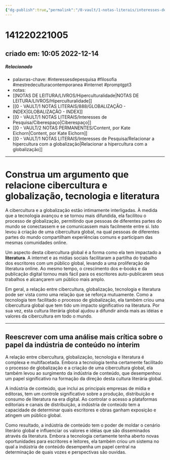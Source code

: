 ```yaml
---
{"dg-publish":true,"permalink":"/0-vault/1-notas-literais/interesses-de-pesquisa/construa-um-argumento-que-relacione-cibercultura-e-globalizacao-tecnologia-e-literatura/","tags":["interessesdepesquisa","filosofia","mestredeculturacontemporanea","internet","promptgpt3"],"dgHomeLink":true,"dgShowLocalGraph":true,"dgShowFileTree":true,"dgEnableSearch":true}
---
```


# 141220221005
## criado em: 10:05 2022-12-14

##### Relacionado
- palavras-chave: #interessesdepesquisa #filosofia #mestredeculturacontemporanea #internet #promptgpt3
- notas:
- [[NOTAS DE LEITURA/LIVROS/Hiperculturalidade\|NOTAS DE LEITURA/LIVROS/Hiperculturalidade]]
- [[0 - VAULT/1 NOTAS LITERAIS/888/GLOBALIZAÇÃO - INDEX\|GLOBALIZAÇÃO - INDEX]]
- [[0 - VAULT/1 NOTAS LITERAIS/Interesses de Pesquisa/Ciberespaço\|Ciberespaço]]
- [[0 - VAULT/2 NOTAS PERMANENTES/Content, por Kate Eichorn\|Content, por Kate Eichorn]]
- [[0 - VAULT/1 NOTAS LITERAIS/Interesses de Pesquisa/Relacionar a hipercultura com a globalização\|Relacionar a hipercultura com a globalização]]

---
# Construa um argumento que relacione cibercultura e globalização, tecnologia e literatura

A cibercultura e a globalização estão intimamente interligadas. À medida que a tecnologia avançou e se tornou mais difundida, ela facilitou o processo de globalização, permitindo que pessoas de diferentes partes do mundo se conectassem e se comunicassem mais facilmente entre si. Isto levou à criação de uma cibercultura global, na qual pessoas de diferentes partes do mundo compartilham experiências comuns e participam das mesmas comunidades online.

Um aspecto desta cibercultura global é a forma como ela tem impactado a **literatura**. A internet e as mídias sociais facilitaram a partilha do trabalho dos escritores com um público global, levando a uma proliferação de literatura online. Ao mesmo tempo, o crescimento dos e-books e da publicação digital tornou mais fácil para os escritores auto-publicarem seus trabalhos e alcançarem um público mais amplo.

Em geral, a relação entre cibercultura, globalização, tecnologia e literatura pode ser vista como uma relação que se reforça mutuamente. Como a tecnologia tem facilitado o processo de globalização, ela também criou uma cibercultura global que tem tido um impacto significativo na literatura. Por sua vez, esta cultura literária global ajudou a difundir ainda mais as idéias e valores da cibercultura em todo o mundo.

---
## Reescrever com uma análise mais crítica sobre o papel da indústria de conteúdo no ínterim

A relação entre cibercultura, globalização, tecnologia e literatura é complexa e multifacetada. Embora a tecnologia tenha certamente facilitado o processo de globalização e a criação de uma cibercultura global, ela também levou ao surgimento da indústria de conteúdo, que desempenhou um papel significativo na formação da direção desta cultura literária global.

A indústria de conteúdo, que inclui as principais empresas de mídia e editoras, tem um controle significativo sobre a produção, distribuição e consumo de literatura na era digital. Ao controlar o acesso a plataformas editoriais e canais de distribuição, a indústria de conteúdo tem a capacidade de determinar quais escritores e obras ganham exposição e atingem um público global.

Como resultado, a indústria de conteúdo tem o poder de moldar o cenário literário global e influenciar os valores e idéias que são disseminados através da literatura. Embora a tecnologia certamente tenha aberto novas oportunidades para escritores e leitores, ela também criou um sistema no qual a indústria de conteúdo desempenha um papel central na determinação de quais vozes e perspectivas são ouvidas.